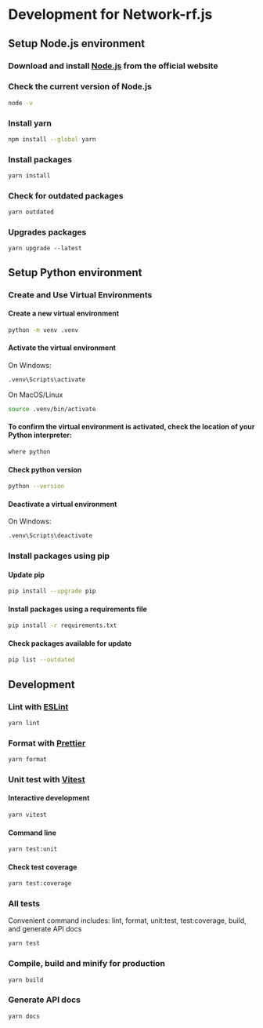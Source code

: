 # Development for Network-rf.js

## Setup Node.js environment

### Download and install [Node.js](https://nodejs.org/en/download/package-manager) from the official website

### Check the current version of Node.js

```sh
node -v
```

### Install yarn

```sh
npm install --global yarn
```

### Install packages

```sh
yarn install
```

### Check for outdated packages

```sh
yarn outdated
```

### Upgrades packages

```
yarn upgrade --latest
```

## Setup Python environment

### Create and Use Virtual Environments

#### Create a new virtual environment

```sh
python -m venv .venv
```

#### Activate the virtual environment

On Windows:

```sh
.venv\Scripts\activate
```

On MacOS/Linux

```sh
source .venv/bin/activate
```

#### To confirm the virtual environment is activated, check the location of your Python interpreter:

```sh
where python
```

#### Check python version

```sh
python --version
```

#### Deactivate a virtual environment

On Windows:

```sh
.venv\Scripts\deactivate
```

### Install packages using pip

#### Update pip

```sh
pip install --upgrade pip
```

#### Install packages using a requirements file

```sh
pip install -r requirements.txt
```

#### Check packages available for update

```sh
pip list --outdated
```

## Development

### Lint with [ESLint](https://eslint.org/)

```sh
yarn lint
```

### Format with [Prettier](https://prettier.io/)

```sh
yarn format
```

### Unit test with [Vitest](https://vitest.dev/)

#### Interactive development

```sh
yarn vitest
```

#### Command line

```sh
yarn test:unit
```

#### Check test coverage

```sh
yarn test:coverage
```

### All tests

Convenient command includes: lint, format, unit:test, test:coverage, build, and generate API docs

```sh
yarn test
```

### Compile, build and minify for production

```sh
yarn build
```

### Generate API docs

```sh
yarn docs
```
